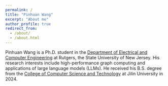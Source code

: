 ```yaml
---
permalink: /
title: "Pinhuan Wang"
excerpt: "About me"
author_profile: true
redirect_from: 
  - /about/
  - /about.html
---
```


Pinhuan Wang is a Ph.D. student in the [Department of Electrical and Computer Engineering](https://www.ece.rutgers.edu/) at Rutgers, the State University of New Jersey. His research interests include high-performance graph computing and applications of large language models (LLMs). He received his B.S. degree from the [College of Computer Science and Technology](https://ccst.jlu.edu.cn/index.htm) at Jilin University in 2024.

<div style="width: 200px; height: 200px;">
  <script type="text/javascript" id="clstr_globe" src="//clustrmaps.com/globe.js?d=njeZL_slsk0Q_HE2jY4RFFs9PkDvGLkMDTGOaEGzQCg"></script>
</div>
